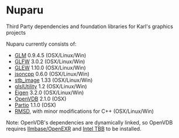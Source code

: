 Nuparu
======

Third Party dependencies and foundation libraries for Karl's graphics projects

Nuparu currently consists of:

* [GLM](http://glm.g-truc.net/0.9.4/index.html) 0.9.4.5 (OSX/Linux/Win)
* [GLFW](http://www.glfw.org/) 3.0.2 (OSX/Linux/Win)
* [GLEW](http://glew.sourceforge.net/index.html) 1.10.0 (OSX/Linux/Win)
* [jsoncpp](http://sourceforge.net/projects/jsoncpp/) 0.6.0 (OSX/Linux/Win)
* [stb_image](https://code.google.com/p/stblib/) 1.33 (OSX/Linux/Win)
* [glslUtility](https://github.com/CIS565-Fall-2012/Project0-Cuda-Checker/blob/master/HW0_MAC/src/glslUtility.cpp) 1.2 (OSX/Linux/Win)
* [Eigen](eigen.tuxfamily.org/) 3.2.0 (OSX/Linux/Win)
* [OpenVDB](http://www.openvdb.org/) 2.1.0 (OSX)
* [Partio](http://www.disneyanimation.com/technology/partio.html) 1.1.0 (OSX)
* [RMSD](http://boscoh.com/code/), with minor modifications for C++ (OSX/Linux/Win)

Note: OpenVDB's dependencies are dynamically linked, so OpenVDB requires [Ilmbase/OpenEXR](http://www.openexr.com/) and [Intel TBB](https://www.threadingbuildingblocks.org/) to be installed.
